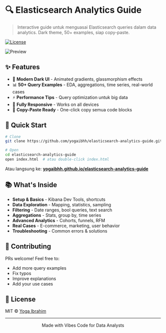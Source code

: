 # 🔍 Elasticsearch Analytics Guide

> Interactive guide untuk menguasai Elasticsearch queries dalam data analytics. Dark theme, 50+ examples, siap copy-paste.

[![License](https://img.shields.io/badge/license-MIT-blue?style=for-the-badge)](LICENSE)

![Preview](https://via.placeholder.com/800x400/0a0e27/00D9FF?text=Elasticsearch+Analytics+Guide)

## ✨ Features

- 🎨 **Modern Dark UI** - Animated gradients, glassmorphism effects
- 📊 **50+ Query Examples** - EDA, aggregations, time series, real-world cases  
- ⚡ **Performance Tips** - Query optimization untuk big data
- 📱 **Fully Responsive** - Works on all devices
- 🔧 **Copy-Paste Ready** - One-click copy semua code blocks

## 🚀 Quick Start

```bash
# Clone
git clone https://github.com/yogaibhh/elasticsearch-analytics-guide.git

# Open
cd elasticsearch-analytics-guide
open index.html  # atau double-click index.html
```

Atau langsung ke: **[yogaibhh.github.io/elasticsearch-analytics-guide](https://yogaibhh.github.io/elasticsearch-analytics-guide)**

## 📚 What's Inside

- **Setup & Basics** - Kibana Dev Tools, shortcuts
- **Data Exploration** - Mapping, statistics, sampling  
- **Filtering** - Date ranges, bool queries, text search
- **Aggregations** - Stats, group by, time series
- **Advanced Analytics** - Cohorts, funnels, RFM
- **Real Cases** - E-commerce, marketing, user behavior
- **Troubleshooting** - Common errors & solutions

## 🤝 Contributing

PRs welcome! Feel free to:
- Add more query examples
- Fix typos
- Improve explanations
- Add your use cases

## 📄 License

MIT © [Yoga Ibrahim](https://github.com/yogaibhh)

---

<p align="center">Made with Vibes Code for Data Analysts</p>
